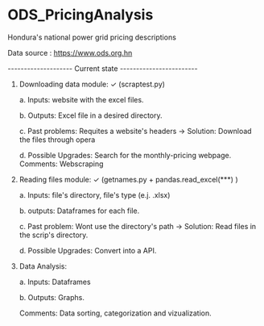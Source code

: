 # ODS_PricingAnalysis
Hondura's national power grid pricing descriptions

Data source : https://www.ods.org.hn

-------------------- Current state ------------------------

1. Downloading data module: ✓  (scraptest.py)

    a. Inputs: website with the excel files.
  
    b. Outputs: Excel file in a desired directory.
  
   c. Past problems: Requites a website's headers -> Solution: Download the files through opera
  
   d. Possible Upgrades: Search for the monthly-pricing webpage.
    Comments: Webscraping
  
  
2. Reading files module: ✓ (getnames.py + pandas.read_excel(***) )

    a. Inputs: file's directory, file's type (e.j. .xlsx)
  
    b. outputs: Dataframes for each file.
  
    c. Past problem: Wont use the directory's path -> Solution: Read files in the scrip's directory.
   
    d. Possible Upgrades: Convert into a API. 
  
3. Data Analysis: 

    a. Inputs: Dataframes
  
    b. Outputs: Graphs.
  
    Comments: Data sorting, categorization and vizualization.
